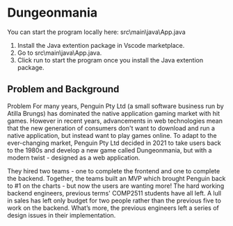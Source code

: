 # Dungeonmania

You can start the program locally here:
src\main\java\App.java
1. Install the Java extention package in Vscode marketplace. 
2. Go to src\main\java\App.java. 
3. Click run to start the program once you install the Java extention package.

## Problem and Background
Problem
For many years, Penguin Pty Ltd (a small software business run by Atilla Brungs) has dominated the native application gaming market with hit games. However in recent years, advancements in web technologies mean that the new generation of consumers don't want to download and run a native application, but instead want to play games online. To adapt to the ever-changing market, Penguin Pty Ltd decided in 2021 to take users back to the 1980s and develop a new game called Dungeonmania, but with a modern twist - designed as a web application.

They hired two teams - one to complete the frontend and one to complete the backend. Together, the teams built an MVP which brought Penguin back to #1 on the charts - but now the users are wanting more! The hard working backend engineers, previous terms' COMP2511 students have all left. A lull in sales has left only budget for two people rather than the previous five to work on the backend. What’s more, the previous engineers left a series of design issues in their implementation.